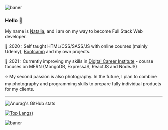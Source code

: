 ![baner](https://github.com/nataliabanz/nataliabanz/blob/master/banerup.jpg)

### Hello 👋

My name is [Natalia](https://nataliabanz.netlify.app/), and i am on my way to become Full Stack Web developer. 


🔶 2020 : Self taught HTML/CSS/SASS/JS with online courses (mainly Udemy), [Bootcamp](https://studiuje.it/) and my own projects. 

🔷 2021 : Currently improving my skills in [Digital Career Institute](https://digitalcareerinstitute.org/) - course focuses on MERN (MongoDB, ExpressJS, ReactJS and NodeJS)

⭐ My second passion is also photography. In the future, I plan to combine my photography and programming skills to prepare fully individual products for my clients.

***


![Anurag's GitHub stats](https://github-readme-stats.vercel.app/api?username=nataliabanz&show_icons=true&theme=radical)

[![Top Langs](https://github-readme-stats.vercel.app/api/top-langs/?username=nataliabanz&theme=radical))](https://github.com/nataliabanz/github-readme-stats)


![baner](https://github.com/nataliabanz/nataliabanz/blob/master/banerdown.jpg)
